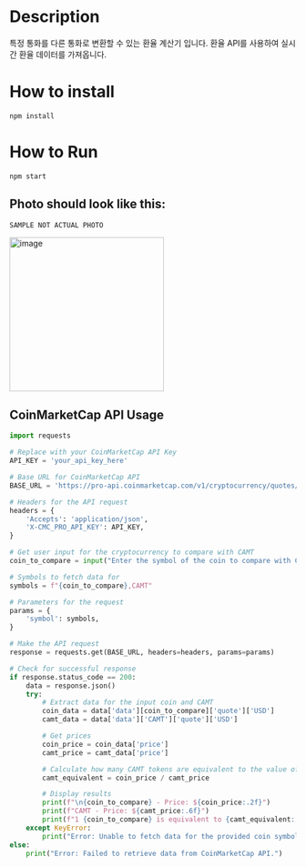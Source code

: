 # Description
특정 통화를 다른 통화로 변환할 수 있는 환율 계산기 입니다. 
환율 API를 사용하여 실시간 환율 데이터를 가져옵니다.

# How to install
```
npm install
```

# How to Run
```
npm start
```

## Photo should look like this:

```SAMPLE NOT ACTUAL PHOTO```

<img width="271" alt="image" src="https://github.com/user-attachments/assets/f8068429-a534-4dda-b4a2-cd163d2b18d3" />

## CoinMarketCap API Usage

```python
import requests

# Replace with your CoinMarketCap API Key
API_KEY = 'your_api_key_here'

# Base URL for CoinMarketCap API
BASE_URL = 'https://pro-api.coinmarketcap.com/v1/cryptocurrency/quotes/latest'

# Headers for the API request
headers = {
    'Accepts': 'application/json',
    'X-CMC_PRO_API_KEY': API_KEY,
}

# Get user input for the cryptocurrency to compare with CAMT
coin_to_compare = input("Enter the symbol of the coin to compare with CAMT (e.g., BTC, ETH, TRX): ").upper()

# Symbols to fetch data for
symbols = f"{coin_to_compare},CAMT"

# Parameters for the request
params = {
    'symbol': symbols,
}

# Make the API request
response = requests.get(BASE_URL, headers=headers, params=params)

# Check for successful response
if response.status_code == 200:
    data = response.json()
    try:
        # Extract data for the input coin and CAMT
        coin_data = data['data'][coin_to_compare]['quote']['USD']
        camt_data = data['data']['CAMT']['quote']['USD']

        # Get prices
        coin_price = coin_data['price']
        camt_price = camt_data['price']

        # Calculate how many CAMT tokens are equivalent to the value of the input coin
        camt_equivalent = coin_price / camt_price

        # Display results
        print(f"\n{coin_to_compare} - Price: ${coin_price:.2f}")
        print(f"CAMT - Price: ${camt_price:.6f}")
        print(f"1 {coin_to_compare} is equivalent to {camt_equivalent:.2f} CAMT tokens.")
    except KeyError:
        print("Error: Unable to fetch data for the provided coin symbol.")
else:
    print("Error: Failed to retrieve data from CoinMarketCap API.")
```
